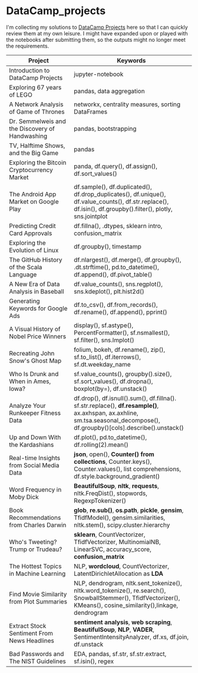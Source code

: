 # DataCamp_projects

I'm collecting my solutions to [DataCamp Projects](https://www.datacamp.com/projects) here so that I can quickly review them at my own leisure. I might have expanded upon or played with the notebooks after submitting them, so the outputs might no longer meet the requirements.

|  Project | Keywords  |
|---|---|
| Introduction to DataCamp Projects | jupyter-notebook  |
| Exploring 67 years of LEGO  | pandas, data aggregation  |
| A Network Analysis of Game of Thrones  | networkx, centrality measures, sorting DataFrames |
| Dr. Semmelweis and the Discovery of Handwashing | pandas, bootstrapping |
| TV, Halftime Shows, and the Big Game | pandas |
| Exploring the Bitcoin Cryptocurrency Market | panda, df.query(), df.assign(), df.sort_values() |
| The Android App Market on Google Play | df.sample(), df.duplicated(), df.drop_duplicates(), df.unique(), df.value_counts(), df.str.replace(), df.isin(), df.groupby().filter(), plotly, sns.jointplot|
| Predicting Credit Card Approvals | df.fillna(), .dtypes, sklearn intro, confusion_matrix |
| Exploring the Evolution of Linux | df.groupby(), timestamp |
| The GitHub History of the Scala Language | df.nlargest(), df.merge(), df.groupby(), .dt.strftime(), pd.to_datetime(), df.append(), df.pivot_table()|
| A New Era of Data Analysis in Baseball | df.value_counts(), sns.regplot(), sns.kdeplot(), plt.hist2d()|
| Generating Keywords for Google Ads |df.to_csv(), df.from_records(), df.rename(), df.append(), pprint()|
| A Visual History of Nobel Price Winners | display(), sf.astype(), PercentFormatter(), sf.nsmallest(), sf.filter(), sns.lmplot() |
| Recreating John Snow's Ghost Map| folium, bokeh, df.rename(), zip(), sf.to_list(), df.iterrows(), sf.dt.weekday_name|
| Who Is Drunk and When in Ames, Iowa? |sf.value_counts(), groupby().size(), sf.sort_values(), df.dropna(), boxplot(by=), df.unstack()|
| Analyze Your Runkeeper Fitness Data | df.drop(), df.isnull().sum(), df.fillna(). sf.str.replace(), **df.resample()**, ax.axhspan, ax.axhline, sm.tsa.seasonal_decompose(), df.groupby()[cols].describe().unstack()|
| Up and Down With the Kardashians |df.plot(), pd.to_datetime(), df.rolling(2).mean()|
| Real-time Insights from Social Media Data |**json**, open(), **Counter() from collections**, Counter.keys(), Counter.values(), list comprehensions, df.style.background_gradient()|
| Word Frequency in Moby Dick | **BeautifulSoup**, **nltk**, **requests**, nltk.FreqDist(), stopwords, RegexpTokenizer()|
| Book Recommendations from Charles Darwin | **glob**, **re.sub()**, **os.path**, **pickle**, **gensim**, TfidfModel(), gensim.similarities, nltk.stem(), scipy.cluster.hierarchy |
| Who's Tweeting? Trump or Trudeau?| **sklearn**, CountVectorizer, TfidfVectorizer, MultinomialNB, LinearSVC, accuracy_score, **confusion_matrix**|
| The Hottest Topics in Machine Learning | NLP, **wordcloud**, CountVectorizer, LatentDirichletAllocation as **LDA** |
| Find Movie Similarity from Plot Summaries | NLP, dendrogram, nltk.sent_tokenize(), nltk.word_tokenize(), re.search(),  SnowballStemmer(), TfidfVectorizer(), KMeans(), cosine_similarity(),linkage, dendrogram |
| Extract Stock Sentiment From News Headlines |**sentiment analysis**, **web scraping**, **BeautifulSoup**, **NLP**, **VADER**, SentimentIntensityAnalyzer, df.xs, df.join, df.unstack|
|Bad Passwords and The NIST Guidelines| EDA, pandas, sf.str, sf.str.extract, sf.isin(), regex  |
